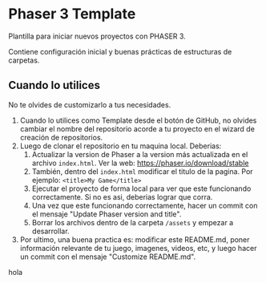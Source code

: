 # Phaser 3 Template

Plantilla para iniciar nuevos proyectos con PHASER 3.

Contiene configuración inicial y buenas prácticas de estructuras de carpetas.

## Cuando lo utilices

No te olvides de customizarlo a tus necesidades.

1. Cuando lo utilices como Template desde el botón de GitHub, no olvides cambiar el nombre del repositorio acorde a tu proyecto en el wizard de creación de repositorios.
1. Luego de clonar el repositorio en tu maquina local. Deberias:
   1. Actualizar la version de Phaser a la version más actualizada en el archivo `index.html`. Ver la web: https://phaser.io/download/stable
   1. También, dentro del `index.html` modificar el titulo de la pagina. Por ejemplo: `<title>My Game</title>`
   1. Ejecutar el proyecto de forma local para ver que este funcionando correctamente. Si no es asi, deberias lograr que corra.
   1. Una vez que este funcionando correctamente, hacer un commit con el mensaje "Update Phaser version and title".
   1. Borrar los archivos dentro de la carpeta `/assets` y empezar a desarrollar.
1. Por ultimo, una buena practica es: modificar este README.md, poner información relevante de tu juego, imagenes, videos, etc, y luego hacer un commit con el mensaje "Customize README.md".

hola
